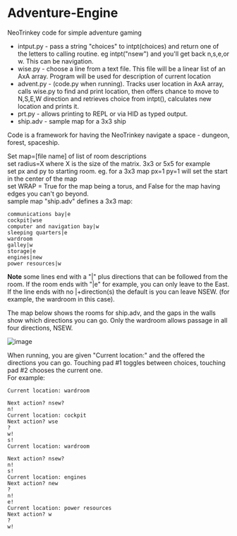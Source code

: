 # Adventure-Engine
NeoTrinkey code for simple adventure gaming

* intput.py - pass a string "choices" to intpt(choices) and return one of the letters to calling routine. eg intpt("nsew") and you'll get back n,s,e,or w. This can be navigation.
* wise.py - choose a line from a text file. This file will be a linear list of an AxA array. Program will be used for description of current location
* advent.py - (code.py when running). Tracks user location in AxA array, calls wise.py to find and print location, then offers chance to move to N,S,E,W direction and retrieves choice from intpt(), calculates new location and prints it.
* prt.py - allows printing to REPL or via HID as typed output.
* ship.adv - sample map for a 3x3 ship

Code is a framework for having the NeoTrinkey navigate a space - dungeon, forest, spaceship. 

Set map=[file name] of list of room descriptions  
set radius=X where X is the size of the matrix. 3x3 or 5x5 for example  
set px and py to starting room.   eg. for a 3x3 map px=1 py=1 will set the start in the center of the map  
set WRAP = True for the map being a torus, and False for the map having edges you can't go beyond.  
sample map "ship.adv" defines a 3x3 map:  

```
communications bay|e
cockpit|wse
computer and navigation bay|w
sleeping quarters|e
wardroom
galley|w
storage|e
engines|new
power resources|w
```

**Note** some lines end with a "|" plus directions that can be followed from the room. If the room ends with "|e" for example, you can only leave to the East. If the line ends with no |+direction(s) the default is you can leave NSEW. (for example, the wardroom in this case).

The map below shows the rooms for ship.adv, and the gaps in the walls show which directions you can go. Only the wardroom allows passage in all four directions, NSEW.

![image](https://github.com/user-attachments/assets/8e362919-8d09-4e41-b0dc-c9bd03c3a1b2)

When running, you are given "Current location:" and the offered the directions you can go. Touching pad #1 toggles between choices, touching pad #2 chooses the current one.  
For example:   
```
Current location: wardroom

Next action? nsew?
n!
Current location: cockpit
Next action? wse
?
w!
s!
Current location: wardroom

Next action? nsew?
n!
s!
Current location: engines
Next action? new
?
n!
e!
Current location: power resources
Next action? w
?
w!
```

